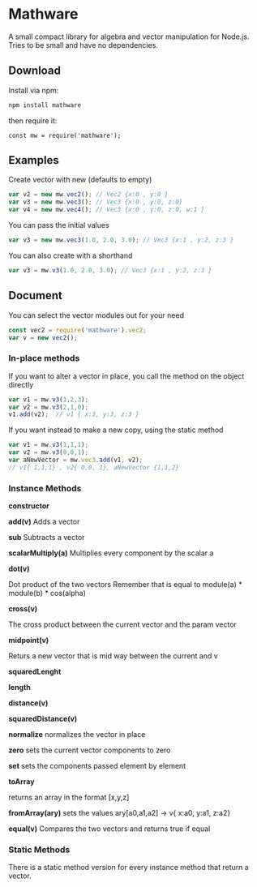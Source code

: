 Mathware
=======

A small compact library for algebra and vector manipulation for Node.js.
Tries to be small and have no dependencies.


Download
--------

Install via npm:

```bash
npm install mathware
```

then require it:

```
const mw = require('mathware');
```

Examples
-------

Create vector with new (defaults to empty)
```js
var v2 = new mw.vec2(); // Vec2 {x:0 , y:0 }
var v3 = new mw.vec3(); // Vec3 {x:0 , y:0, z:0}
var v4 = new mw.vec4(); // Vec3 {x:0 , y:0, z:0, w:1 }
```

You can pass the initial values
```js
var v3 = new mw.vec3(1.0, 2.0, 3.0); // Vec3 {x:1 , y:2, z:3 }
```

You can also create with a shorthand 
```js
var v3 = mw.v3(1.0, 2.0, 3.0); // Vec3 {x:1 , y:2, z:3 }
```

Document
--------

You can select the vector modules out for your need
```js
const vec2 = require('mathware').vec2;
var v = new vec2();
```

### In-place methods

If you want to alter a vector in place, you call the method on the object directly 
```js
var v1 = mw.v3(1,2,3);
var v2 = mw.v3(2,1,0);
v1.add(v2);  // v1 { x:3, y:3, z:3 }
```

If you want instead to make a new copy, using the static method
```js
var v1 = mw.v3(1,1,1);
var v2 = mw.v3(0,0,1);
var aNewVector = mw.vec3.add(v1, v2); 
// v1{ 1,1,1} , v2{ 0,0, 1}, aNewVector {1,1,2}
```

### Instance Methods ###

**constructor** 

**add(v)** 
Adds a vector 

**sub** 
Subtracts a vector

**scalarMultiply(a)**
Multiplies every component by the scalar a


**dot(v)**

Dot product of the two vectors
Remember that is equal to module(a) * module(b) * cos(alpha)

**cross(v)**

The cross product between the current vector and the param vector

**midpoint(v)**

Returs a new vector that is mid way between the current and v


**squaredLenght**

**length**

**distance(v)**

**squaredDistance(v)**

**normalize**
normalizes the vector in place

**zero**
sets the current vector components to zero

**set**
sets the components passed element by element

**toArray**

returns an array in the format [x,y,z]

**fromArray(ary)**
sets the values ary[a0,a1,a2] -> v{ x:a0, y:a1, z:a2}

**equal(v)**
Compares the two vectors and returns true if equal

### Static Methods ###

There is a static method version for every instance method that return a vector.